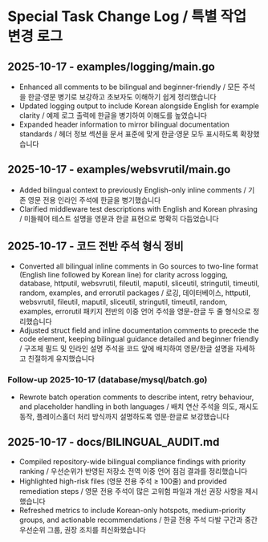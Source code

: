 # Special Task Change Log / 특별 작업 변경 로그

## 2025-10-17 - examples/logging/main.go

- Enhanced all comments to be bilingual and beginner-friendly / 모든 주석을 한글·영문 병기로 보강하고 초보자도 이해하기 쉽게 정리했습니다
- Updated logging output to include Korean alongside English for example clarity / 예제 로그 출력에 한글을 병기하여 이해도를 높였습니다
- Expanded header information to mirror bilingual documentation standards / 헤더 정보 섹션을 문서 표준에 맞게 한글·영문 모두 표시하도록 확장했습니다

## 2025-10-17 - examples/websvrutil/main.go

- Added bilingual context to previously English-only inline comments / 기존 영문 전용 인라인 주석에 한글을 병기했습니다
- Clarified middleware test descriptions with English and Korean phrasing / 미들웨어 테스트 설명을 영문과 한글 표현으로 명확히 다듬었습니다

## 2025-10-17 - 코드 전반 주석 형식 정비

- Converted all bilingual inline comments in Go sources to two-line format (English line followed by Korean line) for clarity across logging, database, httputil, websvrutil, fileutil, maputil, sliceutil, stringutil, timeutil, random, examples, and errorutil packages / 로깅, 데이터베이스, httputil, websvrutil, fileutil, maputil, sliceutil, stringutil, timeutil, random, examples, errorutil 패키지 전반의 이중 언어 주석을 영문-한글 두 줄 형식으로 정리했습니다
- Adjusted struct field and inline documentation comments to precede the code element, keeping bilingual guidance detailed and beginner friendly / 구조체 필드 및 인라인 설명 주석을 코드 앞에 배치하여 영문/한글 설명을 자세하고 친절하게 유지했습니다

### Follow-up 2025-10-17 (database/mysql/batch.go)

- Rewrote batch operation comments to describe intent, retry behaviour, and placeholder handling in both languages / 배치 연산 주석을 의도, 재시도 동작, 플레이스홀더 처리 방식까지 설명하도록 영문·한글로 보강했습니다

## 2025-10-17 - docs/BILINGUAL_AUDIT.md

- Compiled repository-wide bilingual compliance findings with priority ranking / 우선순위가 반영된 저장소 전역 이중 언어 점검 결과를 정리했습니다
- Highlighted high-risk files (영문 전용 주석 ≥ 100줄) and provided remediation steps / 영문 전용 주석이 많은 고위험 파일과 개선 권장 사항을 제시했습니다
- Refreshed metrics to include Korean-only hotspots, medium-priority groups, and actionable recommendations / 한글 전용 주석 다발 구간과 중간 우선순위 그룹, 권장 조치를 최신화했습니다
